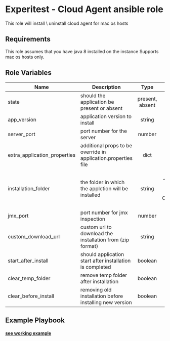 Experitest - Cloud Agent ansible role
=========

This role will install \ uninstall cloud agent for mac os hosts

Requirements
------------

This role assumes that you have java 8 installed on the instance
Supports mac os hosts only.

Role Variables
--------------

| Name | Description | Type | Default | Required |
|------|-------------|:----:|:-----:|:-----:|
| state | should the application be present or absent | present, absent | present | no |
| app_version | application version to install | string | 12.4.5373 | no |
| server_port | port number for the server | number | 8081 | no |
| extra_application_properties | additional props to be override in application.properties file | dict | {} | no |
| installation_folder | the folder in which the applction will be installed | string | for mac: ~/experitest/cloud-agent-version <br> for windows: C:\\Experitest\\cloud-agent  | no |
| jmx_port | port number for jmx inspection | number | 51235 | no |
| custom_download_url | custom url to download the installation from (zip format) | string |  | no |
| start_after_install | should application start after installation is completed | boolean | True | no |
| clear_temp_folder | remove temp folder after installation | boolean | False | no |
| clear_before_install | removing old installation before installing new version | boolean | False | no |

Example Playbook
----------------

#### [see working example](/example)
